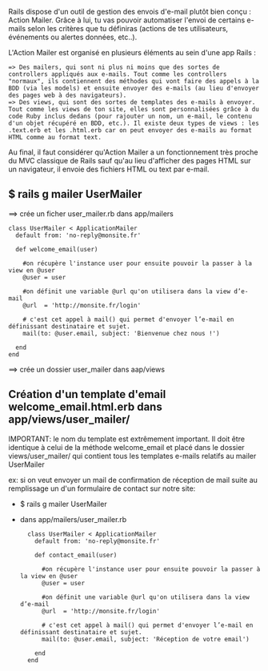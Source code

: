 Rails dispose d'un outil de gestion des envois d'e-mail plutôt bien conçu : Action Mailer. Grâce à lui, tu vas pouvoir automatiser l'envoi de certains e-mails selon les critères que tu définiras (actions de tes utilisateurs, événements ou alertes données, etc..).


L'Action Mailer est organisé en plusieurs éléments au sein d'une app Rails :

    => Des mailers, qui sont ni plus ni moins que des sortes de controllers appliqués aux e-mails. Tout comme les controllers "normaux", ils contiennent des méthodes qui vont faire des appels à la BDD (via les models) et ensuite envoyer des e-mails (au lieu d'envoyer des pages web à des navigateurs).
    => Des views, qui sont des sortes de templates des e-mails à envoyer. Tout comme les views de ton site, elles sont personnalisées grâce à du code Ruby inclus dedans (pour rajouter un nom, un e-mail, le contenu d'un objet récupéré en BDD, etc.). Il existe deux types de views : les .text.erb et les .html.erb car on peut envoyer des e-mails au format HTML comme au format text.

Au final, il faut considérer qu'Action Mailer a un fonctionnement très proche du MVC classique de Rails sauf qu'au lieu d'afficher des pages HTML sur un navigateur, il envoie des fichiers HTML ou text par e-mail.

## $ rails g mailer UserMailer

==> crée un ficher user_mailer.rb dans app/mailers

	class UserMailer < ApplicationMailer
	  default from: 'no-reply@monsite.fr'
	 
	  def welcome_email(user)

	    #on récupère l'instance user pour ensuite pouvoir la passer à la view en @user
	    @user = user 

	    #on définit une variable @url qu'on utilisera dans la view d’e-mail
	    @url  = 'http://monsite.fr/login' 

	    # c'est cet appel à mail() qui permet d'envoyer l’e-mail en définissant destinataire et sujet.
	    mail(to: @user.email, subject: 'Bienvenue chez nous !') 

	  end
	end

==> crée un dossier user_mailer dans aap/views

## Création d'un template d'email welcome_email.html.erb dans app/views/user_mailer/

IMPORTANT: le nom du template est extrêmement important. Il doit être identique à celui de la méthode welcome_email et placé dans le dossier views/user_mailer/ qui contient tous les templates e-mails relatifs au mailer UserMailer

ex: si on veut envoyer un mail de confirmation de réception de mail suite au remplissage un d'un formulaire de contact sur notre site:
- $ rails g mailer UserMailer
- dans app/mailers/user_mailer.rb 

		class UserMailer < ApplicationMailer
		  default from: 'no-reply@monsite.fr'
		 
		  def contact_email(user)

		    #on récupère l'instance user pour ensuite pouvoir la passer à la view en @user
		    @user = user 

		    #on définit une variable @url qu'on utilisera dans la view d’e-mail
		    @url  = 'http://monsite.fr/login' 

		    # c'est cet appel à mail() qui permet d'envoyer l’e-mail en définissant destinataire et sujet.
		    mail(to: @user.email, subject: 'Réception de votre email')

		  end
		end




